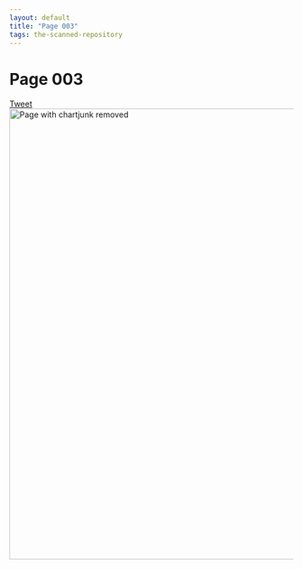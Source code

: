 ```yaml
---
layout: default
title: "Page 003"
tags: the-scanned-repository
---
```


# Page 003

<a href="https://twitter.com/intent/tweet?text=Suggestion:%0A%20" class="twitter-share-button" data-size="large" data-via="SayNo2Chartjunk" data-hashtags="chartjunk" data-related="" data-show-count="false">Tweet</a><script async src="https://platform.twitter.com/widgets.js" charset="utf-8"></script>
<img src="/chart-junk/assets/scans/3.png" alt="Page with chartjunk removed" width="800"/>

